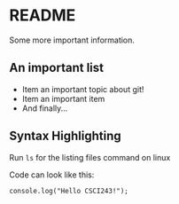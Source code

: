 # README

Some more important information.


## An important list

* Item an important topic about git!
* Item an important item
* And finally...

## Syntax Highlighting

Run `ls` for the listing files command on linux

Code can look like this:

```
console.log("Hello CSCI243!");
```
